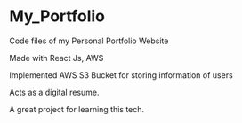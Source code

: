 # My_Portfolio
Code files of my Personal Portfolio Website

Made with React Js, AWS

Implemented AWS S3 Bucket for storing information of users

Acts as a digital resume.

A great project for learning this tech.

